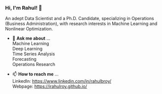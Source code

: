 ### Hi, I'm Rahul! :pray:

An adept Data Scientist and a Ph.D. Candidate, specializing in Operations (Business Administration), with research interests in Machine Learning and Nonlinear Optimization. 

- 💬 **Ask me about** ...\
Machine Learning\
Deep Learning\
Time Series Analysis\
Forecasting\
Operations Research

- 📫 **How to reach me** ...\
LinkedIn: https://www.linkedin.com/in/rahulbroy/ \
Webpage: https://irahulroy.github.io/
 
<!--
**rahulroynit/rahulroynit** is a ✨ _special_ ✨ repository because its `README.md` (this file) appears on your GitHub profile.

Here are some ideas to get you started:

- 🔭 I’m currently working on ...
- 🌱 I’m currently learning ...
- 👯 I’m looking to collaborate on ...
- 🤔 I’m looking for help with ...
- 💬 Ask me about ...
- 📫 How to reach me: ...
- 😄 Pronouns: ...
- ⚡ Fun fact: ...
-->
